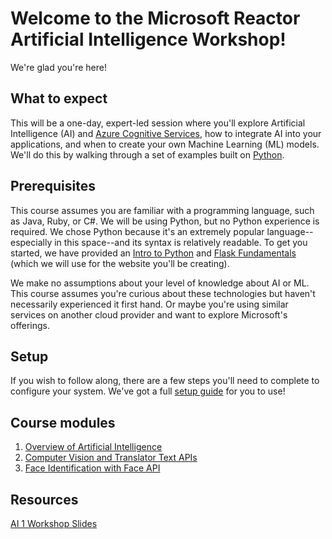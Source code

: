 # Welcome to the Microsoft Reactor Artificial Intelligence Workshop!

We're glad you're here!

## What to expect

This will be a one-day, expert-led session where you'll explore Artificial Intelligence (AI) and [Azure Cognitive Services](https://azure.microsoft.com/services/cognitive-services/), how to integrate AI into your applications, and when to create your own Machine Learning (ML) models. We'll do this by walking through a set of examples built on [Python](https://python.org).

## Prerequisites

This course assumes you are familiar with a programming language, such as Java, Ruby, or C#. We will be using Python, but no Python experience is required. We chose Python because it's an extremely popular language--especially in this space--and its syntax is relatively readable. To get you started, we have provided an [Intro to Python](./intro-python.md) and [Flask Fundamentals](./intro-flask.md) (which we will use for the website you'll be creating).

We make no assumptions about your level of knowledge about AI or ML. This course assumes you're curious about these technologies but haven't necessarily experienced it first hand. Or maybe you're using similar services on another cloud provider and want to explore Microsoft's offerings.

## Setup

If you wish to follow along, there are a few steps you'll need to complete to configure your system. We've got a full [setup guide](./setup.md) for you to use!

## Course modules

1. [Overview of Artificial Intelligence](./overview.md)
2. [Computer Vision and Translator Text APIs](./computer-vision-translator/README.md)
3. [Face Identification with Face API](./face-api/README.md)

## Resources
[AI 1 Workshop Slides](https://slidedecks.blob.core.windows.net/reactorslides/Artificial_Intelligence.pptx) 
